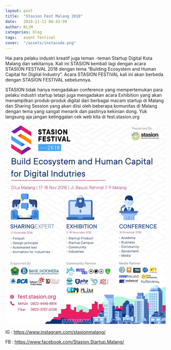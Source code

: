 ```yaml
---
layout: post
title:  "Stasion Fest Malang 2018"
date:   2018-11-11 08:43:59
author: KLiM
categories: blog
tags:	event festival
cover:  "/assets/instacode.png"
---
```


Hai para pelaku industri kreatif juga teman -teman Startup Digital Kota Malang dan sekitarnya. Kali ini STASION kembali lagi dengan acara STASION FESTIVAL 2018 dengan tema “Building Ecosystem and Human Capital for Digital Industry”. Acara STASION FESTIVAL kali ini akan berbeda dengan STASION FESTIVAL sebelumnya. 

STASION tidak hanya mengadakan conference yang mempertemukan para pelaku industri startup tetapi juga mengadakan acara Exhibition yang akan menampilkan produk-produk digital dari berbagai macam startup di Malang dan Sharing Session yang akan diisi oleh beberapa komunitas di Malang dengan tema yang sangat menarik dan pastinya kekinian dong. Yuk langsung aja jangan ketinggalan cek web kita di fest.stasion.org 

![Poster Stasion Fest Malang](/assets/images/stasion-fest-malang.jpg)

IG : https://www.instagram.com/stasionmalang/

FB : https://www.facebook.com/Stasion.Startup.Malang/
